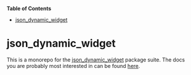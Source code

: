 <!-- START doctoc generated TOC please keep comment here to allow auto update -->
<!-- DON'T EDIT THIS SECTION, INSTEAD RE-RUN doctoc TO UPDATE -->
**Table of Contents**

- [json_dynamic_widget](#json_dynamic_widget)

<!-- END doctoc generated TOC please keep comment here to allow auto update -->

# json_dynamic_widget

This is a monorepo for the [json_dynamic_widget](https://pub.dev/packages/json_dynamic_widget) package suite.  The docs you are probably most interested in can be found [here](json_dynamic_widget/README.md).